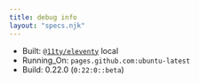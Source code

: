 ```yaml
---
title: debug info
layout: "specs.njk"
---
```


- Built: [`@11ty/eleventy`](https://www.npmjs.com/package/@11ty/eleventy) local
- Running_On: `pages.github.com:ubuntu-latest`
- Build: 0.22.0 (`0:22:0::beta`)